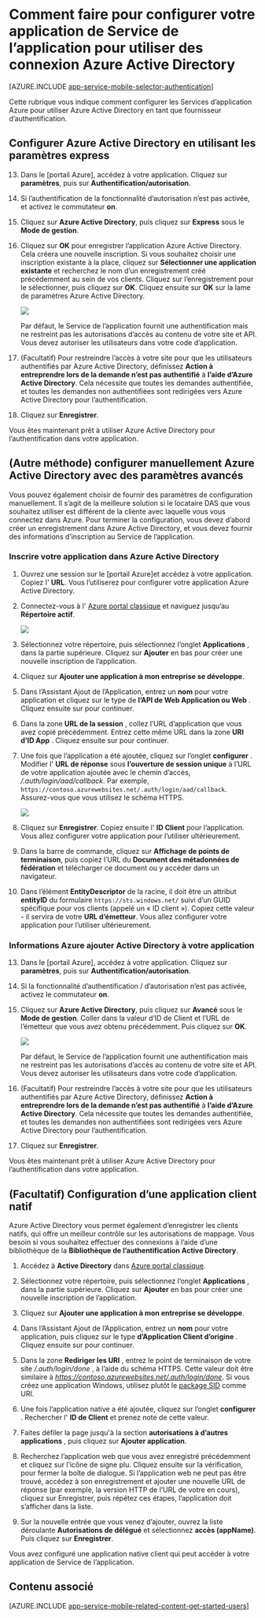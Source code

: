 <properties
    pageTitle="Comment faire pour configurer l’authentification pour votre application de Services d’application Azure Active Directory"
    description="Découvrez comment configurer l’authentification pour votre application de Services d’application Azure Active Directory."
    authors="mattchenderson"
    services="app-service"
    documentationCenter=""
    manager="erikre"
    editor=""/>

<tags
    ms.service="app-service-mobile"
    ms.workload="mobile"
    ms.tgt_pltfrm="na"
    ms.devlang="multiple"
    ms.topic="article"
    ms.date="10/01/2016"
    ms.author="mahender"/>

# <a name="how-to-configure-your-app-service-application-to-use-azure-active-directory-login"></a>Comment faire pour configurer votre application de Service de l’application pour utiliser des connexion Azure Active Directory

[AZURE.INCLUDE [app-service-mobile-selector-authentication](../../includes/app-service-mobile-selector-authentication.md)]

Cette rubrique vous indique comment configurer les Services d’application Azure pour utiliser Azure Active Directory en tant que fournisseur d’authentification.

## <a name="express"> </a>Configurer Azure Active Directory en utilisant les paramètres express

13. Dans le [portail Azure], accédez à votre application. Cliquez sur **paramètres**, puis sur **Authentification/autorisation**.

14. Si l’authentification de la fonctionnalité d’autorisation n’est pas activée, et activez le commutateur **on**.

15. Cliquez sur **Azure Active Directory**, puis cliquez sur **Express** sous le **Mode de gestion**.

16. Cliquez sur **OK** pour enregistrer l’application Azure Active Directory. Cela créera une nouvelle inscription. Si vous souhaitez choisir une inscription existante à la place, cliquez sur **Sélectionner une application existante** et recherchez le nom d’un enregistrement créé précédemment au sein de vos clients.
Cliquez sur l’enregistrement pour le sélectionner, puis cliquez sur **OK**. Cliquez ensuite sur **OK** sur la lame de paramètres Azure Active Directory.

    ![][0]

    Par défaut, le Service de l’application fournit une authentification mais ne restreint pas les autorisations d’accès au contenu de votre site et API. Vous devez autoriser les utilisateurs dans votre code d’application.

17. (Facultatif) Pour restreindre l’accès à votre site pour que les utilisateurs authentifiés par Azure Active Directory, définissez **Action à entreprendre lors de la demande n’est pas authentifié** à **l’aide d’Azure Active Directory**. Cela nécessite que toutes les demandes authentifiée, et toutes les demandes non authentifiées sont redirigées vers Azure Active Directory pour l’authentification.

17. Cliquez sur **Enregistrer**.

Vous êtes maintenant prêt à utiliser Azure Active Directory pour l’authentification dans votre application.

## <a name="advanced"> </a>(Autre méthode) configurer manuellement Azure Active Directory avec des paramètres avancés
Vous pouvez également choisir de fournir des paramètres de configuration manuellement. Il s’agit de la meilleure solution si le locataire DAS que vous souhaitez utiliser est différent de la cliente avec laquelle vous vous connectez dans Azure. Pour terminer la configuration, vous devez d’abord créer un enregistrement dans Azure Active Directory, et vous devez fournir des informations d’inscription au Service de l’application.

### <a name="register"> </a>Inscrire votre application dans Azure Active Directory

1. Ouvrez une session sur le [portail Azure]et accédez à votre application. Copiez l' **URL**. Vous l’utiliserez pour configurer votre application Azure Active Directory.

3. Connectez-vous à l' [Azure portal classique] et naviguez jusqu’au **Répertoire actif**.

    ![][2]

4. Sélectionnez votre répertoire, puis sélectionnez l’onglet **Applications** , dans la partie supérieure. Cliquez sur **Ajouter** en bas pour créer une nouvelle inscription de l’application.

5. Cliquez sur **Ajouter une application à mon entreprise se développe**.

6. Dans l’Assistant Ajout de l’Application, entrez un **nom** pour votre application et cliquez sur le type de **l’API de Web Application ou Web** . Cliquez ensuite sur pour continuer.

7. Dans la zone **URL de la session** , collez l’URL d’application que vous avez copié précédemment. Entrez cette même URL dans la zone **URI d’ID App** . Cliquez ensuite sur pour continuer.

8. Une fois que l’application a été ajoutée, cliquez sur l’onglet **configurer** . Modifier l' **URL de réponse** sous **l’ouverture de session unique** à l’URL de votre application ajoutée avec le chemin d’accès, _/.auth/login/aad/callback_. Par exemple, `https://contoso.azurewebsites.net/.auth/login/aad/callback`. Assurez-vous que vous utilisez le schéma HTTPS.

    ![][3]

9. Cliquez sur **Enregistrer**. Copiez ensuite l' **ID Client** pour l’application. Vous allez configurer votre application pour l’utiliser ultérieurement.

10. Dans la barre de commande, cliquez sur **Affichage de points de terminaison**, puis copiez l’URL du **Document des métadonnées de fédération** et télécharger ce document ou y accéder dans un navigateur.

11. Dans l’élément **EntityDescriptor** de la racine, il doit être un attribut **entityID** du formulaire `https://sts.windows.net/` suivi d’un GUID spécifique pour vos clients (appelé un « ID client »). Copiez cette valeur - il servira de votre **URL d’émetteur**. Vous allez configurer votre application pour l’utiliser ultérieurement.

### <a name="secrets"> </a>Informations Azure ajouter Active Directory à votre application

13. Dans le [portail Azure], accédez à votre application. Cliquez sur **paramètres**, puis sur **Authentification/autorisation**.

14. Si la fonctionnalité d’authentification / d’autorisation n’est pas activée, activez le commutateur **on**.

15. Cliquez sur **Azure Active Directory**, puis cliquez sur **Avancé** sous le **Mode de gestion**. Coller dans la valeur d’ID de Client et l’URL de l’émetteur que vous avez obtenu précédemment. Puis cliquez sur **OK**.

    ![][1]

    Par défaut, le Service de l’application fournit une authentification mais ne restreint pas les autorisations d’accès au contenu de votre site et API. Vous devez autoriser les utilisateurs dans votre code d’application.

17. (Facultatif) Pour restreindre l’accès à votre site pour que les utilisateurs authentifiés par Azure Active Directory, définissez **Action à entreprendre lors de la demande n’est pas authentifié** à **l’aide d’Azure Active Directory**. Cela nécessite que toutes les demandes authentifiée, et toutes les demandes non authentifiées sont redirigées vers Azure Active Directory pour l’authentification.

17. Cliquez sur **Enregistrer**.

Vous êtes maintenant prêt à utiliser Azure Active Directory pour l’authentification dans votre application.

## <a name="optional-configure-a-native-client-application"></a>(Facultatif) Configuration d’une application client natif

Azure Active Directory vous permet également d’enregistrer les clients natifs, qui offre un meilleur contrôle sur les autorisations de mappage. Vous besoin si vous souhaitez effectuer des connexions à l’aide d’une bibliothèque de la **Bibliothèque de l’authentification Active Directory**.

1. Accédez à **Active Directory** dans [Azure portal classique].

2. Sélectionnez votre répertoire, puis sélectionnez l’onglet **Applications** , dans la partie supérieure. Cliquez sur **Ajouter** en bas pour créer une nouvelle inscription de l’application.

3. Cliquez sur **Ajouter une application à mon entreprise se développe**.

4. Dans l’Assistant Ajout de l’Application, entrez un **nom** pour votre application, puis cliquez sur le type **d’Application Client d’origine** . Cliquez ensuite sur pour continuer.

5. Dans la zone **Rediriger les URI** , entrez le point de terminaison de votre site _/.auth/login/done_ , à l’aide du schéma HTTPS. Cette valeur doit être similaire à _https://contoso.azurewebsites.net/.auth/login/done_. Si vous créez une application Windows, utilisez plutôt le [package SID](app-service-mobile-dotnet-how-to-use-client-library.md#package-sid) comme URI.

6. Une fois l’application native a été ajoutée, cliquez sur l’onglet **configurer** . Rechercher l' **ID de Client** et prenez note de cette valeur.

7. Faites défiler la page jusqu'à la section **autorisations à d’autres applications** , puis cliquez sur **Ajouter application**.

8. Recherchez l’application web que vous avez enregistré précédemment et cliquez sur l’icône de signe plu. Cliquez ensuite sur la vérification, pour fermer la boîte de dialogue. Si l’application web ne peut pas être trouvé, accédez à son enregistrement et ajouter une nouvelle URL de réponse (par exemple, la version HTTP de l’URL de votre en cours), cliquez sur Enregistrer, puis répétez ces étapes, l’application doit s’afficher dans la liste.

9. Sur la nouvelle entrée que vous venez d’ajouter, ouvrez la liste déroulante **Autorisations de délégué** et sélectionnez **accès (appName)**. Puis cliquez sur **Enregistrer**.

Vous avez configuré une application native client qui peut accéder à votre application de Service de l’application.

## <a name="related-content"> </a>Contenu associé

[AZURE.INCLUDE [app-service-mobile-related-content-get-started-users](../../includes/app-service-mobile-related-content-get-started-users.md)]

<!-- Images. -->

[0]: ./media/app-service-mobile-how-to-configure-active-directory-authentication/mobile-app-aad-express-settings.png
[1]: ./media/app-service-mobile-how-to-configure-active-directory-authentication/mobile-app-aad-advanced-settings.png
[2]: ./media/app-service-mobile-how-to-configure-active-directory-authentication/app-service-navigate-aad.png
[3]: ./media/app-service-mobile-how-to-configure-active-directory-authentication/app-service-aad-app-configure.png

<!-- URLs. -->

[Azure portal]: https://portal.azure.com/
[Azure portal classique]: https://manage.windowsazure.com/
[alternative method]:#advanced
